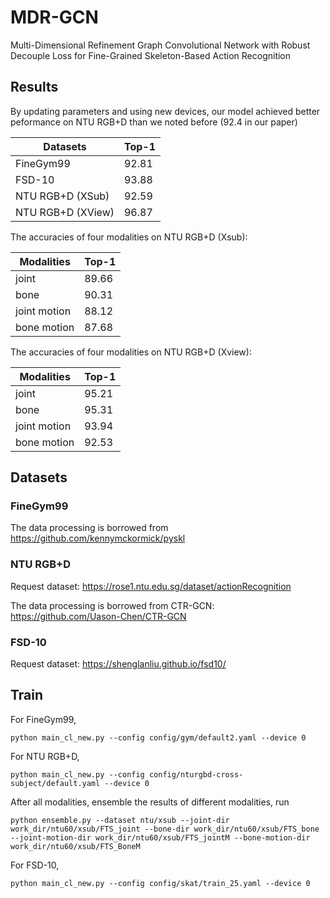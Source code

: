 # MDR-GCN
Multi-Dimensional Refinement Graph Convolutional Network with Robust Decouple Loss for Fine-Grained Skeleton-Based Action Recognition

## Results

By updating parameters and using new devices, our model achieved better peformance on NTU RGB+D than we noted before (92.4 in our paper)

| Datasets         | Top-1 |
|------------------|-------|
| FineGym99        | 92.81 |
| FSD-10           | 93.88 |
| NTU RGB+D (XSub) | 92.59 |
| NTU RGB+D (XView) | 96.87 |

The accuracies of four modalities on NTU RGB+D (Xsub):

| Modalities   | Top-1 |
|--------------|-------|
| joint        | 89.66 |
| bone         | 90.31 |
| joint motion | 88.12 |
| bone motion  | 87.68 |

The accuracies of four modalities on NTU RGB+D (Xview):

| Modalities   | Top-1 |
|--------------|-------|
| joint        | 95.21 |
| bone         | 95.31 |
| joint motion | 93.94 |
| bone motion  | 92.53 |

## Datasets

### FineGym99

The data processing is borrowed from https://github.com/kennymckormick/pyskl

### NTU RGB+D

Request dataset: https://rose1.ntu.edu.sg/dataset/actionRecognition

The data processing is borrowed from CTR-GCN: https://github.com/Uason-Chen/CTR-GCN

### FSD-10

Request dataset: https://shenglanliu.github.io/fsd10/

## Train

For FineGym99,
```shell
python main_cl_new.py --config config/gym/default2.yaml --device 0
```

For NTU RGB+D,
```shell
python main_cl_new.py --config config/nturgbd-cross-subject/default.yaml --device 0
```

After all modalities, ensemble the results of different modalities, run
```shell
python ensemble.py --dataset ntu/xsub --joint-dir work_dir/ntu60/xsub/FTS_joint --bone-dir work_dir/ntu60/xsub/FTS_bone --joint-motion-dir work_dir/ntu60/xsub/FTS_jointM --bone-motion-dir work_dir/ntu60/xsub/FTS_BoneM
```

For FSD-10,
```shell
python main_cl_new.py --config config/skat/train_25.yaml --device 0
```


